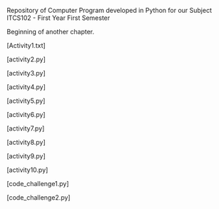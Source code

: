 Repository of Computer Program developed in Python for our Subject ITCS102 - First Year First Semester

Beginning of another chapter.

[Activity1.txt] 

[activity2.py]

[activity3.py]

[activity4.py]

[activity5.py]

[activity6.py]

[activity7.py]

[activity8.py]

[activity9.py]

[activity10.py]

[code_challenge1.py]

[code_challenge2.py]
